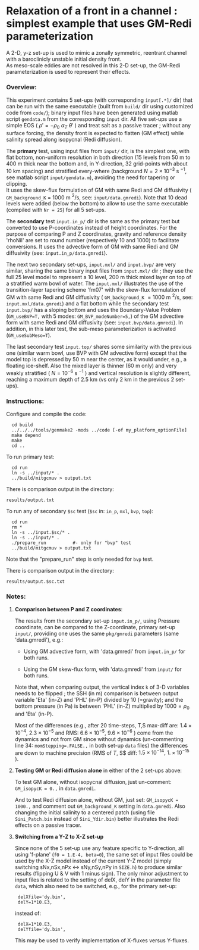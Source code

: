 # Relaxation of a front in a channel : simplest example that uses GM-Redi parameterization


A 2-D, y-z set-up is used to mimic a zonally symmetric, reentrant channel with
a baroclinicly unstable initial density front.<br>
As meso-scale eddies are not resolved in this 2-D set-up, the GM-Redi
parameterization is used to represent their effects.

### Overview:
This experiment contains 5 set-ups (with corresponding `input[.*]/` dir) that
can be run with the same executable (built from `build/` dir using customized
code from `code/`); binary input files have been generated using matlab script
`gendata.m` from the corresponding `input` dir. All five set-ups use a
simple EOS ( $\rho' = -\rho_0 ~ \alpha_T ~ \theta'$ ) and treat salt as a
passive tracer ; without any surface forcing, the density front is expected to
flatten (GM effect) while salinity spread along isopycnal (Redi diffusion).

The **primary** test, using input files from `input/` dir, is the simplest
one, with flat bottom, non-uniform resolution in both direction (15 levels
from 50 m to 400 m thick near the bottom and, in Y-direction, 32 grid-points
with about 10 km spacing) and stratified every-where (background $N = 2\times
10^{-3}~$s $^{-1}$, see matlab script `input/gendata.m`), avoiding the need for
tapering or clipping.<br>
It uses the skew-flux formulation of GM with same Redi and GM diffusivity (
`GM_background_K` = 1000 m $^2$/s, see: `input/data.gmredi`). Note that 10 dead
levels were added (below the bottom) to allow to use the same executable
(compiled with `Nr = 25`) for all 5 set-ups.

The **secondary** test `input.in_p/` dir is the same as the primary test but
converted to use P-coordinates instead of height coordinates. For the purpose
of comparing P and Z coordinates, gravity and reference density 'rhoNil' are
set to round number (respectively 10 and 1000) to facilitate conversions. It
uses the advective form of GM with same Redi and GM diffusivity (see:
`input.in_p/data.gmredi`).

The next two secondary set-ups, `input.mxl/` and `input.bvp/` are very
similar, sharing the same binary input files from `input.mxl/` dir ; they use
the full 25 level model to represent a 10 level, 200 m thick mixed layer on
top of a stratified warm bowl of water.  The `input.mxl/` illustrates the use
of the transition-layer tapering scheme 'fm07' with the skew-flux formulation
of GM with same Redi and GM diffusivity ( `GM_background_K` $= 1000 ~$m $^2$/s,
see: `input.mxl/data.gmredi`) and a flat bottom while the secondary test
`input.bvp/` has a sloping bottom and uses the Boundary-Value Problem
(`GM_useBVP=T,` with 5 modes: `GM_BVP_modeNumber=5,`) of the GM advective form
with same Redi and GM diffusivity (see: `input.bvp/data.gmredi`). In addition,
in this later test, the sub-meso parameterization is activated
(`GM_useSubMeso=T`).

The last secondary test `input.top/` shares some similarity with the previous
one (similar warm bowl, use BVP with GM advective form) except that the model
top is depressed by 50 m near the center, as it would under, e.g., a floating
ice-shelf. Also the mixed layer is thinner (60 m only) and very weakly
stratified ( $N = 10^{-6}~$s $^{-1}$ ) and vertical resolution is slightly
different, reaching a maximum depth of 2.5 km (vs only 2 km in the previous 2
set-ups).

### Instructions:
Configure and compile the code:

```
  cd build
  ../../../tools/genmake2 -mods ../code [-of my_platform_optionFile]
  make depend
  make
  cd ..
```

To run primary test:

```
  cd run
  ln -s ../input/* .
  ../build/mitgcmuv > output.txt
```

There is comparison output in the directory:

  `results/output.txt`

To run any of secondary `$sc` test (`$sc` in: `in_p`, `mxl`, `bvp`, `top`):

```
  cd run
  rm *
  ln -s ../input.$sc/* .
  ln -s ../input/* .
  ./prepare_run          #- only for "bvp" test
  ../build/mitgcmuv > output.txt
```
Note that the "prepare_run" step is only needed for `bvp` test.

There is comparison output in the directory:

  `results/output.$sc.txt`

### Notes:
1. **Comparison between P and Z coordinates**:

    The results from the secondary set-up `input.in_p/`, using Pressure
    coordinate, can be compared to the Z-coordinate, primary set-up `input/`,
    providing one uses the same `pkg/gmredi` parameters (same 'data.gmredi'),
    e.g.:

    - Using GM advective form, with 'data.gmredi' from `input.in_p/` for both
      runs.

    - Using the GM skew-flux form, with 'data.gmredi' from `input/` for both
      runs.

    Note that, when comparing output, the vertical index `k` of 3-D variables
    needs to be flipped ; the SSH (in m) comparison is between output variable
    'Eta' (in-Z) and 'PHL' (in-P) divided by 10 (=gravity); and the bottom
    pressure (in Pa) is between 'PHL' (in-Z) multiplied by $1000 = \rho_0$ and
    'Eta' (in-P).

    Most of the differences (e.g., after 20 time-steps, T,S max-diff are:
    $1.4\times 10^{-4}$, $2.3 \times 10^{-5}$ and RMS: $6.6 \times 10^{-5}$,
    $9.6 \times 10^{-6}$ ) come from the dynamics and not from GM since without
    dynamics (un-commenting line 34: `momStepping=.FALSE.,` in both set-up
    `data` files) the differences are down to machine precision (RMS of
    $T$, S$ diff: $1.5 \times 10^{-14}, ~ 1. \times 10^{-15}$ ).

2. **Testing GM or Redi diffusion alone** in either of the 2 set-ups above:

    To test GM alone, without isopycnal diffusion, just un-comment:
    `GM_isopycK = 0.,` in `data.gmredi`.

    And to test Redi diffusion alone, without GM, just set: `GM_isopycK =
    1000.,` and comment out `GM_background_K` setting in `data.gmredi`. Also
    changing the initial salinity to a centered patch (using file
    `Sini_Patch.bin` instead of `Sini_Ydir.bin`) better illustrates the Redi
    effects on a passive tracer.

3. **Switching from a Y-Z to X-Z set-up**

    Since none of the 5 set-up use any feature specific to Y-direction, all
    using 'f-plane' (`f0 = 1.E-4, beta=0`), the same set of input files could
    be used by the X-Z model instead of the current Y-Z model (simply
    switching sNx,nSx,nPx <-> sNy,nSy,nPy in `SIZE.h`) to produce similar
    results (flipping U & V with 1 minus sign). The only minor adjustment to
    input files is related to the setting of delX, delY in the parameter file
    `data`, which also need to be switched, e.g., for the primary set-up:

    ```
     delXfile='dy.bin',
     delY=1*10.E3,
    ```
    instead of:

    ```
     delX=1*10.E3,
     delYfile='dy.bin',
    ```
    This may be used to verify implementation of X-fluxes versus Y-fluxes.
